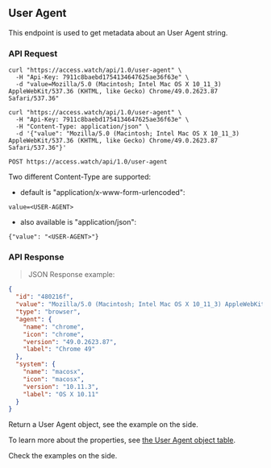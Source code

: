 ## User Agent

This endpoint is used to get metadata about an User Agent string.

### API Request

```shell
curl "https://access.watch/api/1.0/user-agent" \
  -H "Api-Key: 7911c8baebd1754134647625ae36f63e" \
  -d "value=Mozilla/5.0 (Macintosh; Intel Mac OS X 10_11_3) AppleWebKit/537.36 (KHTML, like Gecko) Chrome/49.0.2623.87 Safari/537.36"

curl "https://access.watch/api/1.0/user-agent" \
  -H "Api-Key: 7911c8baebd1754134647625ae36f63e" \
  -H "Content-Type: application/json" \
  -d '{"value": "Mozilla/5.0 (Macintosh; Intel Mac OS X 10_11_3) AppleWebKit/537.36 (KHTML, like Gecko) Chrome/49.0.2623.87 Safari/537.36"}'
```

`POST https://access.watch/api/1.0/user-agent`

Two different Content-Type are supported:

 * default is "application/x-www-form-urlencoded":

`value=<USER-AGENT>`

 * also available is "application/json":

`{"value": "<USER-AGENT>"}`

### API Response

> JSON Response example:

```json
{
  "id": "480216f",
  "value": "Mozilla/5.0 (Macintosh; Intel Mac OS X 10_11_3) AppleWebKit/537.36 (KHTML, like Gecko) Chrome/49.0.2623.87 Safari/537.36",
  "type": "browser",
  "agent": {
    "name": "chrome",
    "icon": "chrome",
    "version": "49.0.2623.87",
    "label": "Chrome 49"
  },
  "system": {
    "name": "macosx",
    "icon": "macosx",
    "version": "10.11.3",
    "label": "OS X 10.11"
  }
}
```

Return a User Agent object, see the example on the side.

To learn more about the properties, see [the User Agent object table](#user-agent-object).

Check the examples on the side.
